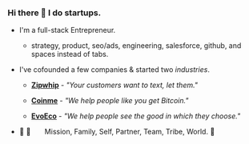 ### Hi there 👋  I do startups.
 
 - I'm a full-stack Entrepreneur. 
 
   * strategy, product, seo/ads, engineering, salesforce, github, and spaces instead of tabs.
 
 - I've cofounded a few companies & started two _industries_.

   * **[Zipwhip](https://www.zipwhip.com)** - _"Your customers want to text, let them."_
   
   * **[Coinme](https://www.coinme.com)** - _"We help people like you get Bitcoin."_
   
   * **[EvoEco](https://www.evoeco.com)** - _"We help people see the good in which they choose."_
 
- 🔭 🤔  Mission, Family, Self, Partner, Team, Tribe, World. 🌱

<!--
**msmyers/msmyers** is a ✨ _special_ ✨ repository because its `README.md` (this file) appears on your GitHub profile.

Here are some ideas to get you started:

- 🔭 I’m currently working on 
- 🔭 I’m currently working on ...
- 🌱 I’m currently learning ...
- 👯 I’m looking to collaborate on ...
- 🤔 I’m looking for help with ...
- 💬 Ask me about ...
- 📫 How to reach me: ...
- 😄 Pronouns: ...

-->
